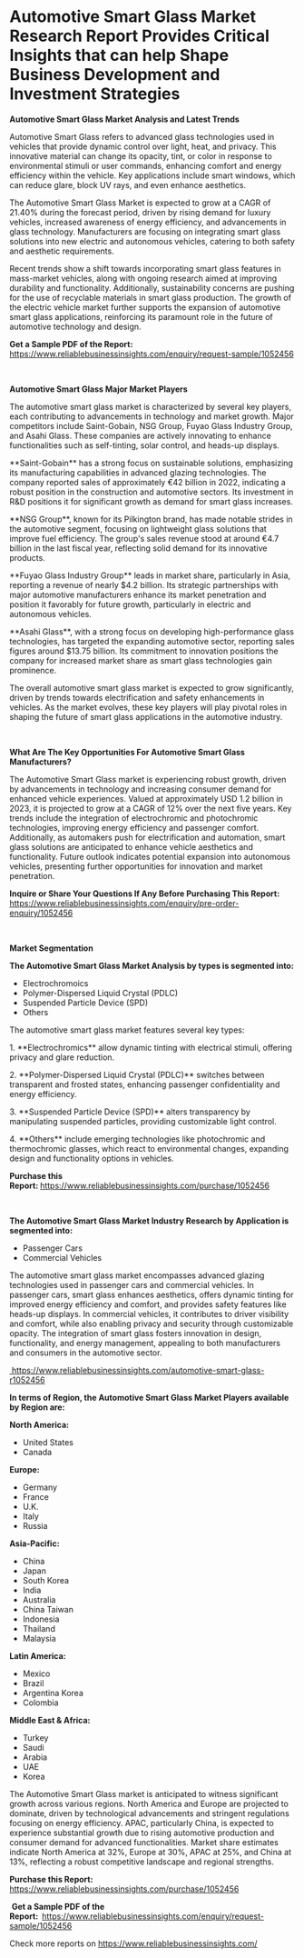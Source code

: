 <p><h1>Automotive Smart Glass Market Research Report Provides Critical Insights that can help Shape Business Development and Investment Strategies</h1></p><p><strong>Automotive Smart Glass Market Analysis and Latest Trends</strong></p>
<p><p>Automotive Smart Glass refers to advanced glass technologies used in vehicles that provide dynamic control over light, heat, and privacy. This innovative material can change its opacity, tint, or color in response to environmental stimuli or user commands, enhancing comfort and energy efficiency within the vehicle. Key applications include smart windows, which can reduce glare, block UV rays, and even enhance aesthetics. </p><p>The Automotive Smart Glass Market is expected to grow at a CAGR of 21.40% during the forecast period, driven by rising demand for luxury vehicles, increased awareness of energy efficiency, and advancements in glass technology. Manufacturers are focusing on integrating smart glass solutions into new electric and autonomous vehicles, catering to both safety and aesthetic requirements. </p><p>Recent trends show a shift towards incorporating smart glass features in mass-market vehicles, along with ongoing research aimed at improving durability and functionality. Additionally, sustainability concerns are pushing for the use of recyclable materials in smart glass production. The growth of the electric vehicle market further supports the expansion of automotive smart glass applications, reinforcing its paramount role in the future of automotive technology and design.</p></p>
<p><strong>Get a Sample PDF of the Report:&nbsp;</strong> <a href="https://www.reliablebusinessinsights.com/enquiry/request-sample/1052456?utm_campaign=2190&utm_medium=2&utm_source=Github&utm_content=ia&utm_term=31032025&utm_id=automotive-smart-glass">https://www.reliablebusinessinsights.com/enquiry/request-sample/1052456</a></p>
<p>&nbsp;</p>
<p><strong>Automotive Smart Glass Major Market Players</strong></p>
<p><p>The automotive smart glass market is characterized by several key players, each contributing to advancements in technology and market growth. Major competitors include Saint-Gobain, NSG Group, Fuyao Glass Industry Group, and Asahi Glass. These companies are actively innovating to enhance functionalities such as self-tinting, solar control, and heads-up displays.</p><p>**Saint-Gobain** has a strong focus on sustainable solutions, emphasizing its manufacturing capabilities in advanced glazing technologies. The company reported sales of approximately €42 billion in 2022, indicating a robust position in the construction and automotive sectors. Its investment in R&D positions it for significant growth as demand for smart glass increases.</p><p>**NSG Group**, known for its Pilkington brand, has made notable strides in the automotive segment, focusing on lightweight glass solutions that improve fuel efficiency. The group's sales revenue stood at around €4.7 billion in the last fiscal year, reflecting solid demand for its innovative products.</p><p>**Fuyao Glass Industry Group** leads in market share, particularly in Asia, reporting a revenue of nearly $4.2 billion. Its strategic partnerships with major automotive manufacturers enhance its market penetration and position it favorably for future growth, particularly in electric and autonomous vehicles.</p><p>**Asahi Glass**, with a strong focus on developing high-performance glass technologies, has targeted the expanding automotive sector, reporting sales figures around $13.75 billion. Its commitment to innovation positions the company for increased market share as smart glass technologies gain prominence.</p><p>The overall automotive smart glass market is expected to grow significantly, driven by trends towards electrification and safety enhancements in vehicles. As the market evolves, these key players will play pivotal roles in shaping the future of smart glass applications in the automotive industry.</p></p>
<p>&nbsp;</p>
<p><strong>What Are The Key Opportunities For Automotive Smart Glass Manufacturers?</strong></p>
<p><p>The Automotive Smart Glass market is experiencing robust growth, driven by advancements in technology and increasing consumer demand for enhanced vehicle experiences. Valued at approximately USD 1.2 billion in 2023, it is projected to grow at a CAGR of 12% over the next five years. Key trends include the integration of electrochromic and photochromic technologies, improving energy efficiency and passenger comfort. Additionally, as automakers push for electrification and automation, smart glass solutions are anticipated to enhance vehicle aesthetics and functionality. Future outlook indicates potential expansion into autonomous vehicles, presenting further opportunities for innovation and market penetration.</p></p>
<p><strong>Inquire or Share Your Questions If Any Before Purchasing This Report:</strong> <a href="https://www.reliablebusinessinsights.com/enquiry/pre-order-enquiry/1052456?utm_campaign=2190&utm_medium=2&utm_source=Github&utm_content=ia&utm_term=31032025&utm_id=automotive-smart-glass">https://www.reliablebusinessinsights.com/enquiry/pre-order-enquiry/1052456</a></p>
<p>&nbsp;</p>
<p><strong>Market Segmentation</strong></p>
<p><strong>The Automotive Smart Glass Market Analysis by types is segmented into:</strong></p>
<p><ul><li>Electrochromoics</li><li>Polymer-Dispersed Liquid Crystal (PDLC)</li><li>Suspended Particle Device (SPD)</li><li>Others</li></ul></p>
<p><p>The automotive smart glass market features several key types: </p><p>1. **Electrochromics** allow dynamic tinting with electrical stimuli, offering privacy and glare reduction.</p><p>   </p><p>2. **Polymer-Dispersed Liquid Crystal (PDLC)** switches between transparent and frosted states, enhancing passenger confidentiality and energy efficiency.</p><p>3. **Suspended Particle Device (SPD)** alters transparency by manipulating suspended particles, providing customizable light control.</p><p>4. **Others** include emerging technologies like photochromic and thermochromic glasses, which react to environmental changes, expanding design and functionality options in vehicles.</p></p>
<p><strong>Purchase this Report:&nbsp;</strong><a href="https://www.reliablebusinessinsights.com/purchase/1052456?utm_campaign=2190&utm_medium=2&utm_source=Github&utm_content=ia&utm_term=31032025&utm_id=automotive-smart-glass">https://www.reliablebusinessinsights.com/purchase/1052456</a></p>
<p>&nbsp;</p>
<p><strong>The Automotive Smart Glass Market Industry Research by Application is segmented into:</strong></p>
<p><ul><li>Passenger Cars</li><li>Commercial Vehicles</li></ul></p>
<p><p>The automotive smart glass market encompasses advanced glazing technologies used in passenger cars and commercial vehicles. In passenger cars, smart glass enhances aesthetics, offers dynamic tinting for improved energy efficiency and comfort, and provides safety features like heads-up displays. In commercial vehicles, it contributes to driver visibility and comfort, while also enabling privacy and security through customizable opacity. The integration of smart glass fosters innovation in design, functionality, and energy management, appealing to both manufacturers and consumers in the automotive sector.</p></p>
<p><a href="https://www.reliablebusinessinsights.com/automotive-smart-glass-r1052456?utm_campaign=2190&utm_medium=2&utm_source=Github&utm_content=ia&utm_term=31032025&utm_id=automotive-smart-glass">&nbsp;https://www.reliablebusinessinsights.com/automotive-smart-glass-r1052456</a></p>
<p><strong>In terms of Region, the Automotive Smart Glass Market Players available by Region are:</strong></p>
<p>
    <p> <strong> North America: </strong>
        <ul>
            <li>United States</li>
            <li>Canada</li>
        </ul>
        </p> 
    <p> <strong> Europe: </strong>
        <ul>
            <li>Germany</li>
            <li>France</li>
            <li>U.K.</li>
            <li>Italy</li>
            <li>Russia</li>
        </ul>
        </p> 
    <p> <strong> Asia-Pacific: </strong>
        <ul>
            <li>China</li>
            <li>Japan</li>
            <li>South Korea</li>
            <li>India</li>
            <li>Australia</li>
            <li>China Taiwan</li>
            <li>Indonesia</li>
            <li>Thailand</li>
            <li>Malaysia</li>
        </ul>
        </p> 
    <p> <strong> Latin America: </strong>
        <ul>
            <li>Mexico</li>
            <li>Brazil</li>
            <li>Argentina Korea</li>
            <li>Colombia</li>
        </ul>
        </p> 
    <p> <strong> Middle East & Africa: </strong>
        <ul>
            <li>Turkey</li>
            <li>Saudi</li>
            <li>Arabia</li>
            <li>UAE</li>
            <li>Korea</li>
        </ul>
    </p>
    </p>
<p><p>The Automotive Smart Glass market is anticipated to witness significant growth across various regions. North America and Europe are projected to dominate, driven by technological advancements and stringent regulations focusing on energy efficiency. APAC, particularly China, is expected to experience substantial growth due to rising automotive production and consumer demand for advanced functionalities. Market share estimates indicate North America at 32%, Europe at 30%, APAC at 25%, and China at 13%, reflecting a robust competitive landscape and regional strengths.</p></p>
<p><strong>Purchase this Report: </strong><a href="https://www.reliablebusinessinsights.com/purchase/1052456?utm_campaign=2190&utm_medium=2&utm_source=Github&utm_content=ia&utm_term=31032025&utm_id=automotive-smart-glass">https://www.reliablebusinessinsights.com/purchase/1052456</a></p>
<p>&nbsp;<strong>Get a Sample PDF of the Report:&nbsp;&nbsp;</strong><a href="https://www.reliablebusinessinsights.com/enquiry/request-sample/1052456?utm_campaign=2190&utm_medium=2&utm_source=Github&utm_content=ia&utm_term=31032025&utm_id=automotive-smart-glass">https://www.reliablebusinessinsights.com/enquiry/request-sample/1052456</a></p>
<p><strong></strong></p>
<p>Check more reports on <a href="https://www.reliablebusinessinsights.com/?utm_campaign=2190&utm_medium=2&utm_source=Github&utm_content=ia&utm_term=31032025&utm_id=automotive-smart-glass">https://www.reliablebusinessinsights.com/</a></p>